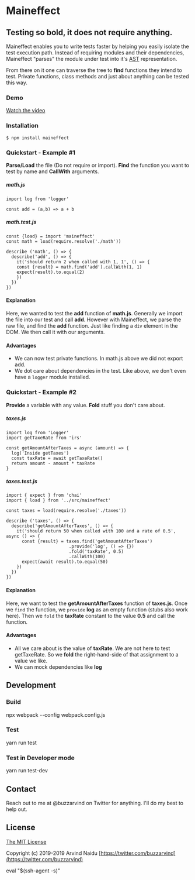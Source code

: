 # Maineffect
## Testing so bold, it does not require anything.

Maineffect enables you to write tests faster by helping you easily isolate the test execution path. Instead of requiring modules and their dependencies, Maineffect "parses" the module under test into it's [AST](https://en.wikipedia.org/wiki/Abstract_syntax_tree) representation.

From there on it one can traverse the tree to **find** functions they intend to test. Private functions, class methods and just about anything can be tested this way.

### Demo

[Watch the video](https://www.youtube.com/playlist?list=PLvTEsBHbZnNGwLD3Uy5YEBaKv417-tJGH)


### Installation

`$ npm install maineffect`


### Quickstart - Example #1

**Parse/Load** the file (Do not require or import). **Find** the function you want to test by name and **CallWith** arguments.

##### math.js

	import log from 'logger'
	
	const add = (a,b) => a + b

##### math.test.js

	const {load} = import 'maineffect'
	const math = load(require.resolve('./math'))

	describe ('math', () => {
	  describe('add', () => {
	    it('should return 2 when called with 1, 1', () => {
		const {result} = math.find('add').callWith(1, 1)
		expect(result).to.equal(2)
	    })
	  })
	})

#### Explanation
Here, we wanted to test the **add** function of **math.js**. Generally we import the file into our test and call **add**. However with Maineffect, we parse the raw file, and find the **add** function. Just like finding a `div` element in the DOM. We then call it with our arguments.

#### Advantages

- We can now test private functions. In math.js above we did not export add.
- We dot care about dependencies in the test. Like above, we don't even have a ``logger`` module installed.

### Quickstart - Example #2
**Provide** a variable with any value. **Fold** stuff you don't care about.

##### taxes.js

	import log from 'Logger'
	import getTaxeRate from 'irs'

	const getAmountAfterTaxes = async (amount) => {
	  log('Inside getTaxes')
	  const taxRate = await getTaxeRate()
	  return amount - amount * taxRate
	}

##### taxes.test.js

	import { expect } from 'chai'
	import { load } from '../src/maineffect'
  
	const taxes = load(require.resolve('./taxes'))

	describe ('taxes', () => {
	  describe('getAmountAfterTaxes', () => {
	    it('should return 50 when called with 100 and a rate of 0.5', async () => {
          const {result} = taxes.find('getAmountAfterTaxes')
                            .provide('log', () => {})					
                            .fold('taxRate', 0.5)
                            .callWith(100)
          expect(await result).to.equal(50)
	    })
	  })
	})

#### Explanation
Here, we want to test the **getAmountAfterTaxes** function of **taxes.js**. Once we ``find`` the function, we ``provide`` **log** as an empty function (stubs also work here). Then we ``fold`` the **taxRate** constant to the value **0.5** and call the function.

#### Advantages
- All we care about is the value of **taxRate**. We are not here to test getTaxeRate. So we **fold** the right-hand-side of that assignment to a value we like.
- We can mock dependencies like **log**


## Development
### Build

npx webpack --config webpack.config.js

### Test
yarn run test

### Test in Developer mode
yarn run test-dev

## Contact
Reach out to me at @buzzarvind on Twitter for anything. I'll do my best to help out.

## License

[The MIT License](http://opensource.org/licenses/MIT)

Copyright (c) 2019-2019 Arvind Naidu [https://twitter.com/buzzarvind](https://twitter.com/buzzarvind)


eval "$(ssh-agent -s)"
